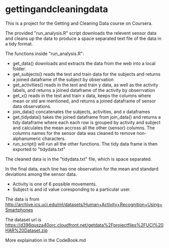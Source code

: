 # gettingandcleaningdata

This is a project for the Getting and Cleaning Data course on Coursera.

The provided "run_analysis.R" script downloads the relevent sensor data and
cleans up the data to produce a space separated text file of the data in a tidy format.

The functions inside "run_analysis.R":
* get_data() downloads and extracts the data from the web into a local folder.
* get_subjects() reads the test and train data for the subjects and
returns a joined dataframe of the subject by observation
* get_activities() reads in the test and train y data, as well as the activity
labels, and returns a joined dataframe of the activity by obserrvation
* get_x() reads in the test and train x data, keeps the columns where mean or std
are mentioned, and returns a joined dataframe of sensor data observations.
* join_data() concatenates the subjects, activities, and x dataframes
* get_tidydata() takes the joined dataframe from join_data() and returns a tidy
dataframe where each each row is grouped by activity and subject and calculates
the mean accross all the other (sensor) columns. The columns names for the sensor
data was cleaned to remove non-alphanumeric characters.
* run_script() will run all the other functions. 
The tidy data frame is then exported to "tidydata.txt"

The cleaned data is in the "tidydata.txt" file, which is space separated. 

In the final data, each line has one observation for the mean and standard deviations among the
sensor data.

* Activity is one of 6 possible movements.
* Subject is and id value coresponding to a particular user.

The data is from http://archive.ics.uci.edu/ml/datasets/Human+Activity+Recognition+Using+Smartphones

The dataset url is https://d396qusza40orc.cloudfront.net/getdata%2Fprojectfiles%2FUCI%20HAR%20Dataset.zip

More explaination in the CodeBook.md